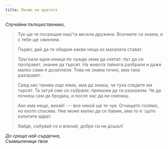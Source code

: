 ```yaml
---
title: Писмо на вратата
---
```


_Случайни пътешественико,_

> Тук ще те посрещне наш\'та весела дружина. Всичките се знаем, и с тебе ще свикнем.
>
> Първо, дай да ти обадим какви неща из махалата стават.
>
> Тръгнали едни юнаци по чужди земи да скитат: път да си проправят, знание да търсят. На живота тайната разбрали и даже малко сами я дозаплели. Това не знаем точно, ама така разправят.
>
> Сред нас такива още няма, ама да знаеш, че тука следите им търсят. Та затуй сме се събрали: приказки да ти разкажем. Че да почнеш сам да бродиш, и после нас да ни смениш.
>
> Ако има нещо, викай! --- все някой ще те чуе. Огнището голямо, но ехото спасява. Ние може малко да се бавим, ама то е \'щото изпитите идват.
>
> Хайде, събувай се и влизай, добре си ни дошъл!

_До среща най-сърдечна,  
Съмишленици твои_
